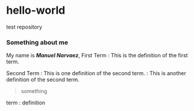 # hello-world
test repository
### Something about me
My name is ***Manuel Narvaez***, 
First Term
: This is the definition of the first term.

Second Term
: This is one definition of the second term.
: This is another definition of the second term.
> something
>
term
: definition 
